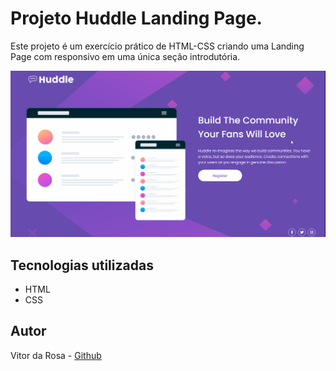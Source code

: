 # Projeto Huddle Landing Page.

Este projeto é um exercício prático de HTML-CSS criando uma Landing Page com responsivo em uma única seção introdutória.

<img src="./src/images/hover-test.gif" alt="Demonstração do Hover">

## Tecnologias utilizadas

- HTML
- CSS

## Autor

Vitor da Rosa - [Github](https://github.com/vtuRose)
